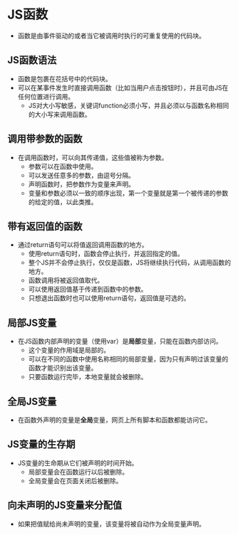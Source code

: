 # JS函数

- 函数是由事件驱动的或者当它被调用时执行的可重复使用的代码块。

## JS函数语法

- 函数是包裹在花括号中的代码块。
- 可以在某事件发生时直接调用函数（比如当用户点击按钮时），并且可由JS在任何位置进行调用。
  - JS对大小写敏感，关键词function必须小写，并且必须以与函数名称相同的大小写来调用函数。

## 调用带参数的函数

- 在调用函数时，可以向其传递值，这些值被称为参数。
  - 参数可以在函数中使用。
  - 可以发送任意多的参数，由逗号分隔。
  - 声明函数时，把参数作为变量来声明。
  - 变量和参数必须以一致的顺序出现，第一个变量就是第一个被传递的参数的给定的值，以此类推。

## 带有返回值的函数

- 通过return语句可以将值返回调用函数的地方。
  - 使用return语句时，函数会停止执行，并返回指定的值。
  - 整个JS并不会停止执行，仅仅是函数，JS将继续执行代码，从调用函数的地方。
  - 函数调用将被返回值取代。
  - 可以使用返回值基于传递到函数中的参数。
  - 只想退出函数时也可以使用return语句，返回值是可选的。

## 局部JS变量

- 在JS函数内部声明的变量（使用var）是**局部**变量，只能在函数内部访问。
  - 这个变量的作用域是局部的。
  - 可以在不同的函数中使用名称相同的局部变量，因为只有声明过该变量的函数才能识别出该变量。
  - 只要函数运行完毕，本地变量就会被删除。

## 全局JS变量

- 在函数外声明的变量是**全局**变量，网页上所有脚本和函数都能访问它。

## JS变量的生存期

- JS变量的生命期从它们被声明的时间开始。
  - 局部变量会在函数运行以后被删除。
  - 全局变量会在页面关闭后被删除。

## 向未声明的JS变量来分配值

- 如果把值赋给尚未声明的变量，该变量将被自动作为全局变量声明。
